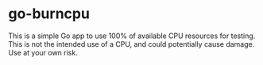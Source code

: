 # go-burncpu
This is a simple Go app to use 100% of available CPU resources for testing. This is not the intended use of a CPU, and could potentially cause damage. Use at your own risk.
